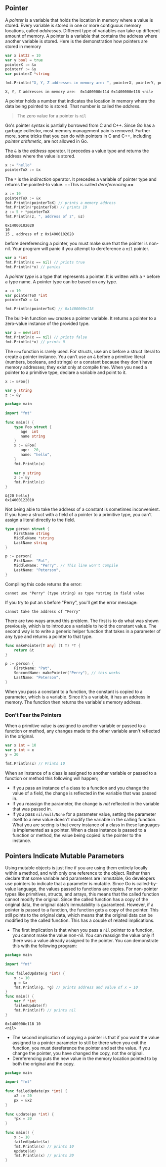 ## Pointer
A *pointer* is a variable that holds the location in memory where a value is stored. Every variable is stored in one or more contiguous memory locations, called *addresses*. Different type of variables can take up different amount of memory. 
A pointer is a variable that contains the address where another variable is stored. 
Here is the demonstration how pointers are stored in memory
```Go
var x int32 = 10
var y bool = true
pointerX := &x
pointerY := &y
var pointerZ *string

fmt.Println("X, Y, Z addresses in memory are: ", pointerX, pointerY, pointerZ)
```
```Output
X, Y, Z addresses in memory are:  0x1400000e114 0x1400000e118 <nil>
```
A pointer holds a number that indicates the location in memory where the data being pointed to is stored. That number is called the *address*.

> The zero value for a pointer is `nil` 

Go's pointer syntax is partially borrowed from C and C++. Since Go has a garbage collector, most memory management pain is removed. Further more, some tricks that you can do with pointers in C and C++, including *pointer arithmetic*, are not allowed in Go.

The `&` is the *address* operator. It precedes a value type and returns the address where the value is stored.
```Go
x := "hello"
pointerToX := &x
```

The `*` is the *indirection* operator. It precedes a variable of pointer type and returns the pointed-to value. ==This is called *dereferencing*.==
```Go
x := 10
pointerToX := &x
fmt.Println(pointerToX) // prints a memory address
fmt.Println(*pointerToX) // prints 10
z := 5 + *pointerToX
fmt.Println(z, ", address of z", &z)
```
```Output
0x14000102020
10
15 , address of z 0x14000102028
```
before dereferencing a pointer, you must make sure that the pointer is non-nil. Your program will panic if you attempt to dereference a `nil` pointer.
```Go
var x *int
fmt.Println(x == nil) // prints true
fmt.Println(*x) // panics
```

A *pointer type* is a type that represents a pointer. It is written with a `*` before a type name. A pointer type can be based on any type.
```Go
x := 10
var pointerToX *int
pointerToX = &x

fmt.Println(pointerToX) // 0x1400000e118
```

The built-in function `new` creates a pointer variable. It returns a pointer to a zero-value instance of the provided type.
```Go
var x = new(int)
fmt.Println(x == nil) // prints false
fmt.Println(*x) // prints 0
```
The `new` function is rarely used.
For structs, use an `&` before a struct literal to create a pointer instance. You can't use an `&` before a primitive literal (numbers, booleans, and strings) or a constant because they don't have memory addresses; they exist only at compile time. 
When you need a pointer to a primitive type, declare a variable and point to it.
```Go
x := &Foo{}

var y string
z := &y
```
```Go
package main  
  
import "fmt"  
  
func main() {  
    type Foo struct {  
       age  int  
       name string  
    }  
    x := &Foo{  
       age:  20,  
       name: "hello",  
    }  
    fmt.Println(x)  
  
    var y string  
    z := &y  
    fmt.Println(z)  
}
```
```Output
&{20 hello}
0x14000122010
```
Not being able to take the address of a constant is sometimes inconvenient. If you have a struct with a field of a pointer to a primitive type, you can't assign a literal directly to the field.
```Go
type person struct {
	FirstName string
	MiddleName *string
	LastName string
}

p := person{
	FistName: "Pat",
	MiddleName: "Perry", // This line won't compile
	LastName: "Peterson",
}
```
Compiling this code returns the error:
```Output
cannot use "Perry" (type string) as type *string in field value
```
If you try to put an `&` before "Perry", you'll get the error message:
```Output
cannot take the address of "Perry"
```
There are two ways around this problem. The first is to do what was shown previously, which is to introduce a variable to hold the constant value. 
The second way is to write a generic helper function that takes in a parameter of any type and returns a pointer to that type.
```Go
func makePointer[T any] (t T) *T {
	return &t
}

p := person {
	FirstName: "Pat",
	SencondName: makePointer("Perry"), // this works
	LastName: "Peterson",
}
```
When you pass a constant to a function, the constant is copied to a parameter, which is a variable. Since it's a variable, it has an address in memory. The function then returns the variable's memory address. 

### Don't Fear the Pointers
When a primitive value is assigned to another variable or passed to a function or method, any changes made to the other variable aren't reflected in the original.
```Go
var x int = 10
var y int = x
y = 20

fmt.Println(x) // Prints 10
```
When an instance of a class is assigned to another variable or passed to a function or method this following will happen;
- If you pass an instance of a class to a function and you change the value of a field, the change is reflected in the variable that was passed in.
- If you reassign the parameter, the change is *not* reflected in the variable that was passed in.
- If you pass `nil/null/None` for a parameter value, setting the parameter itself to a new value doesn't modify the variable in the calling function.
What you are seeing is that every instance of a class in these languages is implemented as a pointer. When a class instance is passed to a function or method, the value being copied is the pointer to the instance.

## Pointers Indicate Mutable Parameters
Using mutable objects is just fine if you are using them entirely locally within a method, and with only one reference to the object. Rather than declare that some variable and parameters are immutable, Go developers use pointers to indicate that a parameter is mutable. 
Since Go is called-by-value language, the values passed to functions are copies. For non-pointer types like primitives, structs, and arrays, this means that the called function cannot modify the original. Since the called function has a copy of the original data, the original data's immutability is guaranteed.
However, if a pointer is passed to a function, the function gets a copy of the pointer. This still points to the original data, which means that the original data can be modified by the called function.
This has a couple of related implications.
- The first implication is that when you pass a `nil` pointer to a function, you cannot make the value non-nil. You can reassign the value only if there was a value already assigned to the pointer. You can demonstrate this with the following program:
```Go
package main  
  
import "fmt"  
  
func failedUpdate(g *int) {  
    x := 10  
    g = &x  
    fmt.Println(g, *g) // prints address and value of x = 10  
}  
func main() {  
    var f *int  
    failedUpdate(f)  
    fmt.Println(f) // prints nil  
}
```
```Output
0x1400000e118 10
<nil>
```

- The second implication of copying a pointer is that if you want  the value assigned to a pointer parameter to still be there when you exit the function, you must dereference the pointer and set the value. If you change the pointer, you have changed the copy, not the original. 
- Dereferencing puts the new value in the memory location pointed to by both the original and the copy. 
```Go
package main  
  
import "fmt"  
  
func failedUpdate(px *int) {  
    x2 := 20  
    px = &x2  
}  
  
func update(px *int) {  
    *px = 20  
}  
  
func main() {  
    x := 10  
    failedUpdate(&x)  
    fmt.Println(x) // prints 10  
    update(&x)  
    fmt.Println(x) // prints 20  
}
```
